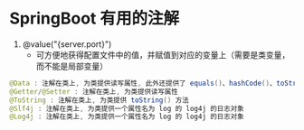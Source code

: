 # SpringBoot 有用的注解

1. @value("{server.port}")
   - 可方便地获得配置文件中的值，并赋值到对应的变量上（需要是类变量，而不能是局部变量）


```java
@Data : 注解在类上, 为类提供读写属性, 此外还提供了 equals()、hashCode()、toString() 方法
@Getter/@Setter : 注解在类上, 为类提供读写属性
@ToString : 注解在类上, 为类提供 toString() 方法
@Slf4j : 注解在类上, 为类提供一个属性名为 log 的 log4j 的日志对象
@Log4j : 注解在类上, 为类提供一个属性名为 log 的 log4j 的日志对象
````